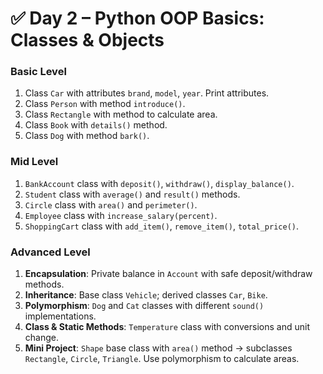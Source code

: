 # ✅ Day 2 – Python OOP Basics: Classes & Objects

### **Basic Level**
1. Class `Car` with attributes `brand`, `model`, `year`. Print attributes.  
2. Class `Person` with method `introduce()`.  
3. Class `Rectangle` with method to calculate area.  
4. Class `Book` with `details()` method.  
5. Class `Dog` with method `bark()`.  

### **Mid Level**
1. `BankAccount` class with `deposit()`, `withdraw()`, `display_balance()`.  
2. `Student` class with `average()` and `result()` methods.  
3. `Circle` class with `area()` and `perimeter()`.  
4. `Employee` class with `increase_salary(percent)`.  
5. `ShoppingCart` class with `add_item()`, `remove_item()`, `total_price()`.  

### **Advanced Level**
1. **Encapsulation**: Private balance in `Account` with safe deposit/withdraw methods.  
2. **Inheritance**: Base class `Vehicle`; derived classes `Car`, `Bike`.  
3. **Polymorphism**: `Dog` and `Cat` classes with different `sound()` implementations.  
4. **Class & Static Methods**: `Temperature` class with conversions and unit change.  
5. **Mini Project**: `Shape` base class with `area()` method → subclasses `Rectangle`, `Circle`, `Triangle`. Use polymorphism to calculate areas.  
